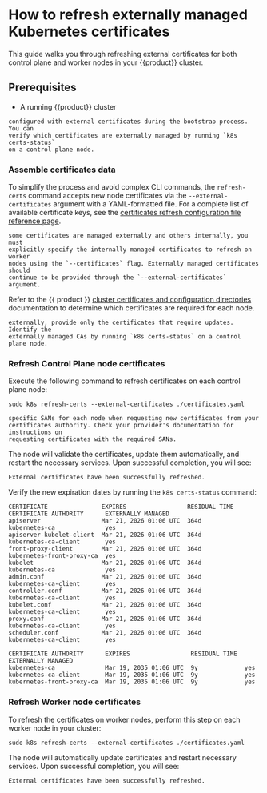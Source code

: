 # How to refresh externally managed Kubernetes certificates

This guide walks you through refreshing external certificates for both control
plane and worker nodes in your {{product}} cluster.

## Prerequisites

- A running {{product}} cluster

```{note} To refresh certificates, your cluster must have been initially
configured with external certificates during the bootstrap process. You can
verify which certificates are externally managed by running `k8s certs-status`
on a control plane node.
```

### Assemble certificates data

To simplify the process and avoid complex CLI commands, the `refresh-certs`
command accepts new node certificates via the `--external-certificates`
argument with a YAML-formatted file. For a complete list of available
certificate keys, see the
[certificates refresh configuration file reference page][reference page].

```{note} If your cluster uses a mixed certificate management approach where
some certificates are managed externally and others internally, you must
explicitly specify the internally managed certificates to refresh on worker
nodes using the `--certificates` flag. Externally managed certificates should
continue to be provided through the `--external-certificates` argument.
```

Refer to the {{ product }}
[cluster certificates and configuration directories][certificates]
documentation to determine which
certificates are required for each node.

```{note} If you are managing some of the Certificate Authorities (CAs)
externally, provide only the certificates that require updates. Identify the
externally managed CAs by running `k8s certs-status` on a control plane node.
```

### Refresh Control Plane node certificates

Execute the following command to refresh certificates on each control plane
node:

```
sudo k8s refresh-certs --external-certificates ./certificates.yaml
```

```{note} If your node setup includes additional SANs, be sure to include the
specific SANs for each node when requesting new certificates from your
certificates authority. Check your provider's documentation for instructions on
requesting certificates with the required SANs.

```

The node will validate the certificates, update them automatically, and restart
the necessary services. Upon successful completion, you will see:

```
External certificates have been successfully refreshed.
```

Verify the new expiration dates by running the `k8s certs-status` command:

```
CERTIFICATE               EXPIRES                 RESIDUAL TIME  CERTIFICATE AUTHORITY      EXTERNALLY MANAGED
apiserver                 Mar 21, 2026 01:06 UTC  364d           kubernetes-ca              yes
apiserver-kubelet-client  Mar 21, 2026 01:06 UTC  364d           kubernetes-ca-client       yes
front-proxy-client        Mar 21, 2026 01:06 UTC  364d           kubernetes-front-proxy-ca  yes
kubelet                   Mar 21, 2026 01:06 UTC  364d           kubernetes-ca              yes
admin.conf                Mar 21, 2026 01:06 UTC  364d           kubernetes-ca-client       yes
controller.conf           Mar 21, 2026 01:06 UTC  364d           kubernetes-ca-client       yes
kubelet.conf              Mar 21, 2026 01:06 UTC  364d           kubernetes-ca-client       yes
proxy.conf                Mar 21, 2026 01:06 UTC  364d           kubernetes-ca-client       yes
scheduler.conf            Mar 21, 2026 01:06 UTC  364d           kubernetes-ca-client       yes

CERTIFICATE AUTHORITY      EXPIRES                 RESIDUAL TIME  EXTERNALLY MANAGED
kubernetes-ca              Mar 19, 2035 01:06 UTC  9y             yes
kubernetes-ca-client       Mar 19, 2035 01:06 UTC  9y             yes
kubernetes-front-proxy-ca  Mar 19, 2035 01:06 UTC  9y             yes
```

### Refresh Worker node certificates

To refresh the certificates on worker nodes, perform this step on each worker
node in your cluster:

```
sudo k8s refresh-certs --external-certificates ./certificates.yaml
```

The node will automatically update certificates and restart necessary services.
Upon successful completion, you will see:

```
External certificates have been successfully refreshed.
```

<!-- Links -->

[certificates]: /snap/reference/certificates.md
[reference page]: /snap/reference/config-files/refresh-external-certs-config.md
